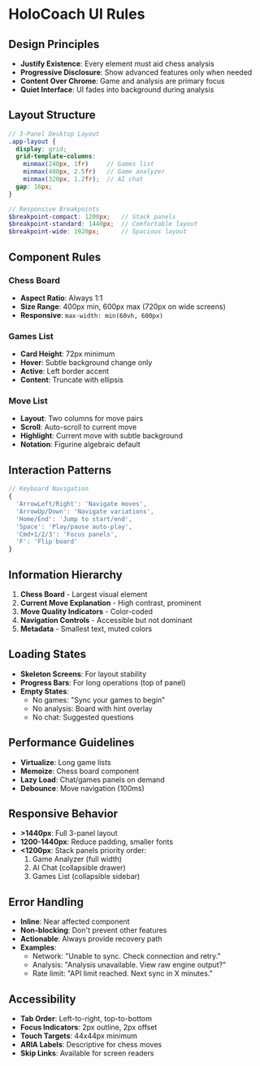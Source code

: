 # HoloCoach UI Rules

## Design Principles
- **Justify Existence**: Every element must aid chess analysis
- **Progressive Disclosure**: Show advanced features only when needed
- **Content Over Chrome**: Game and analysis are primary focus
- **Quiet Interface**: UI fades into background during analysis

## Layout Structure
```scss
// 3-Panel Desktop Layout
.app-layout {
  display: grid;
  grid-template-columns: 
    minmax(240px, 1fr)     // Games list
    minmax(480px, 2.5fr)   // Game analyzer  
    minmax(320px, 1.2fr);  // AI chat
  gap: 16px;
}

// Responsive Breakpoints
$breakpoint-compact: 1200px;   // Stack panels
$breakpoint-standard: 1440px;  // Comfortable layout
$breakpoint-wide: 1920px;      // Spacious layout
```

## Component Rules

### Chess Board
- **Aspect Ratio**: Always 1:1
- **Size Range**: 400px min, 600px max (720px on wide screens)
- **Responsive**: `max-width: min(60vh, 600px)`

### Games List
- **Card Height**: 72px minimum
- **Hover**: Subtle background change only
- **Active**: Left border accent
- **Content**: Truncate with ellipsis

### Move List  
- **Layout**: Two columns for move pairs
- **Scroll**: Auto-scroll to current move
- **Highlight**: Current move with subtle background
- **Notation**: Figurine algebraic default

## Interaction Patterns
```typescript
// Keyboard Navigation
{
  'ArrowLeft/Right': 'Navigate moves',
  'ArrowUp/Down': 'Navigate variations', 
  'Home/End': 'Jump to start/end',
  'Space': 'Play/pause auto-play',
  'Cmd+1/2/3': 'Focus panels',
  'F': 'Flip board'
}
```

## Information Hierarchy
1. **Chess Board** - Largest visual element
2. **Current Move Explanation** - High contrast, prominent
3. **Move Quality Indicators** - Color-coded
4. **Navigation Controls** - Accessible but not dominant  
5. **Metadata** - Smallest text, muted colors

## Loading States
- **Skeleton Screens**: For layout stability  
- **Progress Bars**: For long operations (top of panel)
- **Empty States**: 
  - No games: "Sync your games to begin"
  - No analysis: Board with hint overlay
  - No chat: Suggested questions

## Performance Guidelines
- **Virtualize**: Long game lists
- **Memoize**: Chess board component
- **Lazy Load**: Chat/games panels on demand
- **Debounce**: Move navigation (100ms)

## Responsive Behavior
- **>1440px**: Full 3-panel layout
- **1200-1440px**: Reduce padding, smaller fonts
- **<1200px**: Stack panels priority order:
  1. Game Analyzer (full width)
  2. AI Chat (collapsible drawer) 
  3. Games List (collapsible sidebar)

## Error Handling
- **Inline**: Near affected component
- **Non-blocking**: Don't prevent other features
- **Actionable**: Always provide recovery path
- **Examples**:
  - Network: "Unable to sync. Check connection and retry."
  - Analysis: "Analysis unavailable. View raw engine output?"
  - Rate limit: "API limit reached. Next sync in X minutes."

## Accessibility
- **Tab Order**: Left-to-right, top-to-bottom
- **Focus Indicators**: 2px outline, 2px offset
- **Touch Targets**: 44x44px minimum
- **ARIA Labels**: Descriptive for chess moves
- **Skip Links**: Available for screen readers 